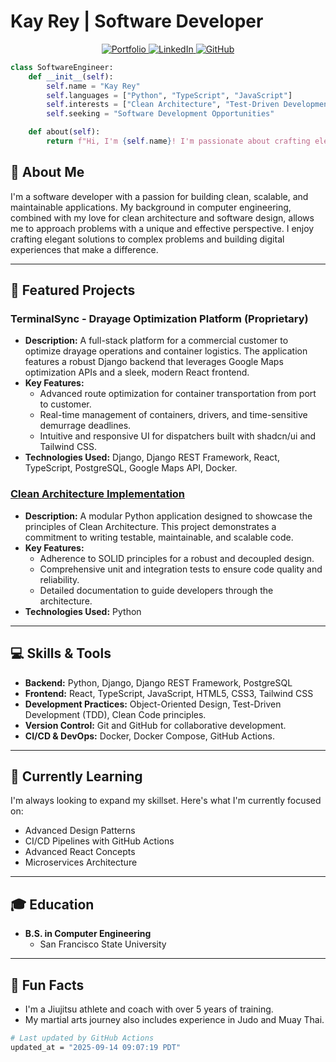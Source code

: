 # Kay Rey | Software Developer

<div align="center">
  <a href="https://kevbreyes.com/">
    <img src="https://img.shields.io/badge/Portfolio-website-blue?style=for-the-badge" alt="Portfolio">
  </a>
  <a href="https://www.linkedin.com/in/kevbreyes">
    <img src="https://img.shields.io/badge/LinkedIn-blue?style=for-the-badge&logo=linkedin&logoColor=white" alt="LinkedIn">
  </a>
  <a href="https://github.com/kay-rey">
    <img src="https://img.shields.io/badge/GitHub-black?style=for-the-badge&logo=github&logoColor=white" alt="GitHub">
  </a>
</div>

```python
class SoftwareEngineer:
    def __init__(self):
        self.name = "Kay Rey"
        self.languages = ["Python", "TypeScript", "JavaScript"]
        self.interests = ["Clean Architecture", "Test-Driven Development", "Full-Stack Development"]
        self.seeking = "Software Development Opportunities"

    def about(self):
        return f"Hi, I'm {self.name}! I'm passionate about crafting elegant solutions to complex problems."
```

## 👋 About Me

I'm a software developer with a passion for building clean, scalable, and maintainable applications. My background in computer engineering, combined with my love for clean architecture and software design, allows me to approach problems with a unique and effective perspective. I enjoy crafting elegant solutions to complex problems and building digital experiences that make a difference.

---

## 🚀 Featured Projects

### TerminalSync - Drayage Optimization Platform (Proprietary)

- **Description:** A full-stack platform for a commercial customer to optimize drayage operations and container logistics. The application features a robust Django backend that leverages Google Maps optimization APIs and a sleek, modern React frontend.
- **Key Features:**
  - Advanced route optimization for container transportation from port to customer.
  - Real-time management of containers, drivers, and time-sensitive demurrage deadlines.
  - Intuitive and responsive UI for dispatchers built with shadcn/ui and Tailwind CSS.
- **Technologies Used:** Django, Django REST Framework, React, TypeScript, PostgreSQL, Google Maps API, Docker.

### [Clean Architecture Implementation](https://github.com/kay-rey/CardGames)

- **Description:** A modular Python application designed to showcase the principles of Clean Architecture. This project demonstrates a commitment to writing testable, maintainable, and scalable code.
- **Key Features:**
  - Adherence to SOLID principles for a robust and decoupled design.
  - Comprehensive unit and integration tests to ensure code quality and reliability.
  - Detailed documentation to guide developers through the architecture.
- **Technologies Used:** Python

---

## 💻 Skills & Tools

- **Backend:** Python, Django, Django REST Framework, PostgreSQL
- **Frontend:** React, TypeScript, JavaScript, HTML5, CSS3, Tailwind CSS
- **Development Practices:** Object-Oriented Design, Test-Driven Development (TDD), Clean Code principles.
- **Version Control:** Git and GitHub for collaborative development.
- **CI/CD & DevOps:** Docker, Docker Compose, GitHub Actions.

---

## 🌱 Currently Learning

I'm always looking to expand my skillset. Here's what I'm currently focused on:

- Advanced Design Patterns
- CI/CD Pipelines with GitHub Actions
- Advanced React Concepts
- Microservices Architecture

---

## 🎓 Education

- **B.S. in Computer Engineering**
  - San Francisco State University

---

## 🥋 Fun Facts

- I'm a Jiujitsu athlete and coach with over 5 years of training.
- My martial arts journey also includes experience in Judo and Muay Thai.

<div align="left">

```bash
# Last updated by GitHub Actions
updated_at = "2025-09-14 09:07:19 PDT"
```

</div>
